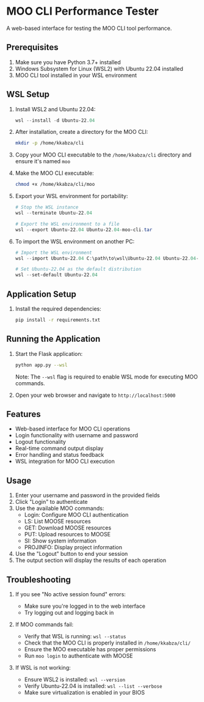 # MOO CLI Performance Tester

A web-based interface for testing the MOO CLI tool performance.

## Prerequisites

1. Make sure you have Python 3.7+ installed
2. Windows Subsystem for Linux (WSL2) with Ubuntu 22.04 installed
3. MOO CLI tool installed in your WSL environment

## WSL Setup

1. Install WSL2 and Ubuntu 22.04:
   ```powershell
   wsl --install -d Ubuntu-22.04
   ```

2. After installation, create a directory for the MOO CLI:
   ```bash
   mkdir -p /home/kkabza/cli
   ```

3. Copy your MOO CLI executable to the `/home/kkabza/cli` directory and ensure it's named `moo`

4. Make the MOO CLI executable:
   ```bash
   chmod +x /home/kkabza/cli/moo
   ```

5. Export your WSL environment for portability:
   ```powershell
   # Stop the WSL instance
   wsl --terminate Ubuntu-22.04
   
   # Export the WSL environment to a file
   wsl --export Ubuntu-22.04 Ubuntu-22.04-moo-cli.tar
   ```

6. To import the WSL environment on another PC:
   ```powershell
   # Import the WSL environment
   wsl --import Ubuntu-22.04 C:\path\to\wsl\Ubuntu-22.04 Ubuntu-22.04-moo-cli.tar
   
   # Set Ubuntu-22.04 as the default distribution
   wsl --set-default Ubuntu-22.04
   ```

## Application Setup

1. Install the required dependencies:
   ```bash
   pip install -r requirements.txt
   ```

## Running the Application

1. Start the Flask application:
   ```bash
   python app.py --wsl
   ```
   Note: The `--wsl` flag is required to enable WSL mode for executing MOO commands.

2. Open your web browser and navigate to `http://localhost:5000`

## Features

- Web-based interface for MOO CLI operations
- Login functionality with username and password
- Logout functionality
- Real-time command output display
- Error handling and status feedback
- WSL integration for MOO CLI execution

## Usage

1. Enter your username and password in the provided fields
2. Click "Login" to authenticate
3. Use the available MOO commands:
   - Login: Configure MOO CLI authentication
   - LS: List MOOSE resources
   - GET: Download MOOSE resources
   - PUT: Upload resources to MOOSE
   - SI: Show system information
   - PROJINFO: Display project information
4. Use the "Logout" button to end your session
5. The output section will display the results of each operation

## Troubleshooting

1. If you see "No active session found" errors:
   - Make sure you're logged in to the web interface
   - Try logging out and logging back in

2. If MOO commands fail:
   - Verify that WSL is running: `wsl --status`
   - Check that the MOO CLI is properly installed in `/home/kkabza/cli/`
   - Ensure the MOO executable has proper permissions
   - Run `moo login` to authenticate with MOOSE

3. If WSL is not working:
   - Ensure WSL2 is installed: `wsl --version`
   - Verify Ubuntu-22.04 is installed: `wsl --list --verbose`
   - Make sure virtualization is enabled in your BIOS 